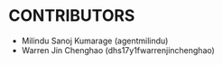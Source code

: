 CONTRIBUTORS
============

 - Milindu Sanoj Kumarage (agentmilindu)
 - Warren Jin Chenghao (dhs17y1fwarrenjinchenghao)
